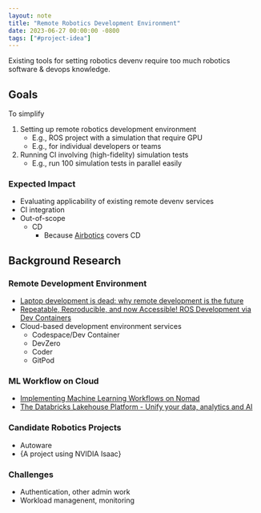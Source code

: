 ```yaml
---
layout: note
title: "Remote Robotics Development Environment"
date: 2023-06-27 00:00:00 -0800
tags: ["#project-idea"]
---
```


Existing tools for setting robotics devenv require too much robotics software & devops knowledge.

## Goals

To simplify
1. Setting up remote robotics development environment
    - E.g., ROS project with a simulation that require GPU
    - E.g., for individual developers or teams
2. Running CI involving (high-fidelity) simulation tests
    - E.g., run 100 simulation tests in parallel easily

### Expected Impact

- Evaluating applicability of existing remote devenv services
- CI integration
- Out-of-scope
    - CD
        - Because [Airbotics](https://www.airbotics.io/) covers CD

## Background Research

### Remote Development Environment

- [Laptop development is dead: why remote development is the future](https://medium.com/@elliotgraebert/laptop-development-is-dead-why-remote-development-is-the-future-f92ce103fd13)
- [Repeatable, Reproducible, and now Accessible! ROS Development via Dev Containers](https://discourse.ros.org/t/repeatable-reproducible-and-now-accessible-ros-development-via-dev-containers/31398/1)
- Cloud-based development environment services
    - Codespace/Dev Container
    - DevZero
    - Coder
    - GitPod

### ML Workflow on Cloud

- [Implementing Machine Learning Workflows on Nomad](https://www.hashicorp.com/resources/implementing-machine-learning-workflows-on-nomad)
- [The Databricks Lakehouse Platform - Unify your data, analytics and AI](https://www.databricks.com/product/data-lakehouse)

### Candidate Robotics Projects

- Autoware
- {A project using NVIDIA Isaac}

### Challenges

- Authentication, other admin work
- Workload managenent, monitoring
